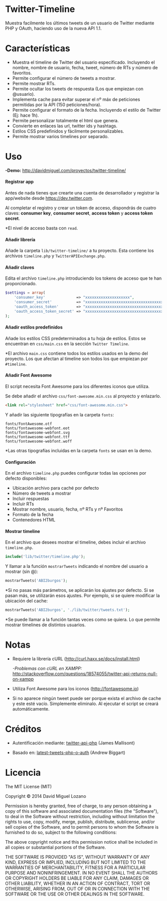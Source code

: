 Twitter-Timeline
========================

Muestra facilmente los últimos tweets de un usuario de Twitter mediante PHP y OAuth, haciendo uso de la nueva API 1.1.

Características
========================

- Muestra el timeline de Twitter del usuario especificado. Incluyendo el nombre, nombre de usuario, fecha, tweet, número de RTs y número de favoritos.
- Permite configurar el número de tweets a mostrar.
- Permite mostrar RTs.
- Permite ocultar los tweets de respuesta (Los que empiezan con @usuario).
- Implementa cache para evitar superar el nº máx de peticiones permitidas por la API (150 peticiones/hora).
- Permite configurar el formato de la fecha. Incluyendo el estilo de Twitter (Ej: hace 1h).
- Permite personalizar totalmente el html que genera.
- Convierte en enlaces las url, twitter ids y hashtags.
- Estilos CSS predefinidos y fácilmente personalizables.
- Permite mostrar varios timelines por separado.

Uso
========================

**-Demo:** http://davidmiguel.com/proyectos/twitter-timeline/

#### Registrar app ####

Antes de nada tienes que crearte una cuenta de desarrollador y registrar la app/website desde https://dev.twitter.com. 

Al completar el registro y crear un token de acceso, dispondrás de cuatro claves: **consumer key**, **consumer secret**, **access token** y **access token secret**.

*El nivel de acceso basta con `read`.

#### Añadir librería ####

Añade la carpeta `lib/twitter-timeline/` a tu proyecto. Esta contiene los archivos `timeline.php` y `TwitterAPIExchange.php`.

#### Añadir claves ####

Edita el archivo `timeline.php` introduciendo los tokens de acceso que te han proporcionado.


```php
$settings = array(
	'consumer_key'				=> "xxxxxxxxxxxxxxxxxxxx",
	'consumer_secret'			=> "xxxxxxxxxxxxxxxxxxxxxxxxxxxxxxxxxxxxxxxxxx",
	'oauth_access_token'		=> "xxxxxxxxxxxxxxxxxxxxxxxxxxxxxxxxxxxxxxxxxxxxxxxxxx",
	'oauth_access_token_secret'	=> "xxxxxxxxxxxxxxxxxxxxxxxxxxxxxxxxxxxxxxxxxxxxx",		
);
```

#### Añadir estilos predefinidos ####

Añade los estilos CSS predeterminados a tu hoja de estilos. Estos se encuentran en `css/main.css` en la sección `Twitter Timeline`.

*El archivo `main.css` contiene todos los estilos usados en la demo del proyecto. Los que afectan al timeline son todos los que empiezan por `#timeline`.

#### Añadir Font Awesome ####

El script necesita Font Awesome para los diferentes iconos que utiliza.

Se debe añadir el archivo `css/font-awesome.min.css` al proyecto y enlazarlo.

```html
<link rel="stylesheet" href="css/font-awesome.min.css">
```

Y añadir las siguiente tipografías en la carpeta `fonts`:

```
fonts/FontAwesome.otf
fonts/fontawesome-webfont.eot
fonts/fontawesome-webfont.svg
fonts/fontawesome-webfont.ttf
fonts/fontawesome-webfont.woff
```

*Las otras tipografías incluidas en la carpeta `fonts` se usan en la demo.

	
#### Configuración ####

En el archivo `timeline.php` puedes configurar todas las opciones por defecto disponibles:

- Ubicación archivo para caché por defecto
- Número de tweets a mostrar
- Incluir respuestas
- Incluir RTs
- Mostrar nombre, usuario, fecha, nº RTs y nº Favoritos
- Formato de la fecha
- Contenedores HTML

#### Mostrar timeline ####

En el archivo que desees mostrar el timeline, debes incluir el archivo `timeline.php`.

```php
include('lib/twitter/timeline.php');
```

Y llamar a la función `mostrarTweets` indicando el nombre del usuario a mostrar (sin @):

```php
mostrarTweets('ABI2burgos');
```
	
*Si no pasas más parámetros, se aplicarán los ajustes por defecto. Si se pasan más, se utilizarán esos ajustes. Por ejemplo, si se quiere modificar la ubicación del cache:

```php
mostrarTweets('ABI2burgos', './lib/twitter/tweets.txt');
```

*Se puede llamar a la función tantas veces como se quiera. Lo que permite mostrar timelines de distintos usuarios.

Notas
========================

- Requiere la librería cURL (http://curl.haxx.se/docs/install.html)

  *-Problemas con cURL en XAMPP:* 
	http://stackoverflow.com/questions/18574055/twitter-api-returns-null-on-xampp

- Utiliza Font Awesome para los iconos (http://fontawesome.io)
- Si no aparece ningún tweet puede ser porque exista el archivo de cache y este esté vacío. Simplemente eliminalo. Al ejecutar el script se creará automáticamente.
  
  
Créditos
========================

- Autentificación mediante: [twitter-api-php](http://github.com/j7mbo/twitter-api-php "twitter-api-php") (James Mallisont)
	
- Basado en: [latest-tweets-php-o-auth](https://github.com/andrewbiggart/latest-tweets-php-o-auth/ "latest-tweets-php-o-auth")  (Andrew Biggart)

Licencia
========================

The MIT License (MIT)

Copyright © 2014 David Miguel Lozano

Permission is hereby granted, free of charge, to any person obtaining a copy
of this software and associated documentation files (the "Software"), to deal
in the Software without restriction, including without limitation the rights
to use, copy, modify, merge, publish, distribute, sublicense, and/or sell
copies of the Software, and to permit persons to whom the Software is
furnished to do so, subject to the following conditions:

The above copyright notice and this permission notice shall be included in
all copies or substantial portions of the Software.

THE SOFTWARE IS PROVIDED "AS IS", WITHOUT WARRANTY OF ANY KIND, EXPRESS OR
IMPLIED, INCLUDING BUT NOT LIMITED TO THE WARRANTIES OF MERCHANTABILITY,
FITNESS FOR A PARTICULAR PURPOSE AND NONINFRINGEMENT. IN NO EVENT SHALL THE
AUTHORS OR COPYRIGHT HOLDERS BE LIABLE FOR ANY CLAIM, DAMAGES OR OTHER
LIABILITY, WHETHER IN AN ACTION OF CONTRACT, TORT OR OTHERWISE, ARISING FROM,
OUT OF OR IN CONNECTION WITH THE SOFTWARE OR THE USE OR OTHER DEALINGS IN
THE SOFTWARE.
